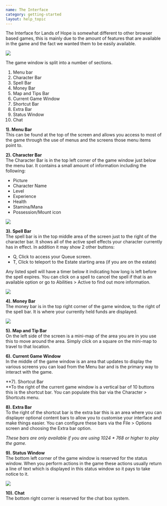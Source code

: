 ```yaml
---
name: The Interface
category: getting-started
layout: help_topic
---
```

The Interface for Lands of Hope is somewhat different to other browser based games, this is mainly due to the amount of features that are available in the game and the fact we wanted them to be easily available.

[![](https://lohcdn.com/images/t_mainwindow.jpg)](https://lohcdn.com/images/mainwindow.jpg)

The game window is split into a number of sections.

1.  Menu bar
2.  Character Bar
3.  Spell Bar
4.  Money Bar
5.  Map and Tips Bar
6.  Current Game Window
7.  Shortcut Bar
8.  Extra Bar
9.  Status Window
10.  Chat

**1). Menu Bar**  
This can be found at the top of the screen and allows you access to most of the game through the use of menus and the screens those menu items point to.

**2). Character Bar**  
The Character Bar is in the top left corner of the game window just below the menu bar. It contains a small amount of information including the following:

*   Picture
*   Character Name
*   Level
*   Experience
*   Health
*   Stamina/Mana
*   Possession/Mount icon

![](https://lohcdn.com/images/infowindow.jpg)

**3). Spell Bar**  
The spell bar is in the top middle area of the screen just to the right of the character bar. It shows all of the active spell effects your character currently has in effect. In addition it may show 2 other buttons:

*   Q, Click to access your Queue screen.
*   T, Click to teleport to the Estate starting area (if you are on the estate)

Any listed spell will have a timer below it indicating how long is left before the spell expires. You can click on a spell to cancel the spell if that is an available option or go to Abilities > Active to find out more information.

![](https://lohcdn.com/images/spellwindow.jpg)

**4). Money Bar**  
The money bar is in the top right corner of the game window, to the right of the spell bar. It is where your currently held funds are displayed.

![](https://lohcdn.com/images/moneywindow.jpg)

**5). Map and Tip Bar**  
On the left side of the screen is a mini-map of the area you are in you use this to move around the area. Simply click on a square on the mini-map to travel to that location.

**6). Current Game Window**  
In the middle of the game window is an area that updates to display the various screens you can load from the Menu bar and is the primary way to interact with the game.

**7). Shortcut Bar  
**To the right of the current game window is a vertical bar of 10 buttons this is the shortcut bar. You can populate this bar via the Character > Shortcuts menu.

**8). Extra Bar**  
To the right of the shortcut bar is the extra bar this is an area where you can displayer optional content bars to allow you to customise your interface and make things easier. You can configure these bars via the File > Options screen and choosing the Extra bar option.

_These bars are only available if you are using 1024 \* 768 or higher to play the game._

**9). Status Window**  
The bottom left corner of the game window is reserved for the status window. When you perform actions in the game these actions usually return a line of text which is displayed in this status window so it pays to take notice to it.

![](https://lohcdn.com/images/statuswindow.jpg)

**10). Chat**  
The bottom right corner is reserved for the chat box system.